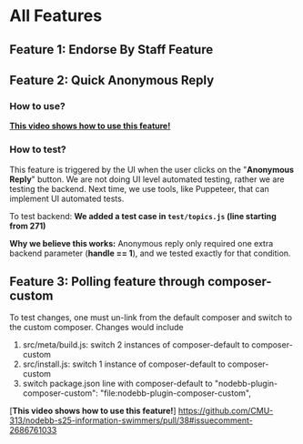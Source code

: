 # All Features 
## Feature 1: Endorse By Staff Feature

## Feature 2: Quick Anonymous Reply
### How to use?
[**This video shows how to use this feature!**](https://github.com/user-attachments/assets/6fd3c1cb-006e-4dc0-a449-10fb6a254b44)

### How to test?
This feature is triggered by the UI when the user clicks on the "**Anonymous Reply**" button. We are not doing UI level automated testing, rather we are testing the backend. Next time, we use tools, like Puppeteer, that can implement UI automated tests. 

To test backend: 
**We added a test case in `test/topics.js` (line starting from 271)**

**Why we believe this works:** 
Anonymous reply only required one extra backend parameter (**handle == 1**), and we tested exactly for that condition.



## Feature 3: Polling feature through composer-custom
To test changes, one must un-link from the default composer and switch to the custom composer. Changes would include

1. src/meta/build.js: switch 2 instances of composer-default to composer-custom
2. src/install.js: switch 1 instance of composer-default to composer-custom
3. switch package.json line with composer-default to "nodebb-plugin-composer-custom": "file:nodebb-plugin-composer-custom",

[**This video shows how to use this feature!**]
https://github.com/CMU-313/nodebb-s25-information-swimmers/pull/38#issuecomment-2686761033